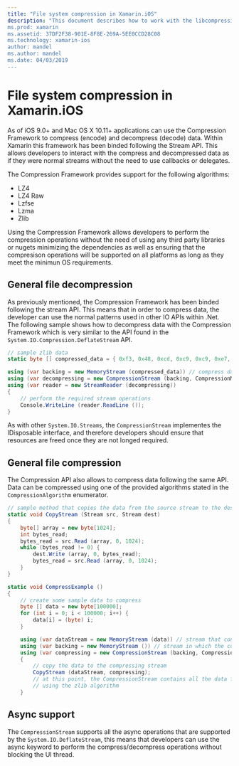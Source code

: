 ```yaml
---
title: "File system compression in Xamarin.iOS"
description: "This document describes how to work with the libcompression API in Xamarin.iOS. It discusses deflating, inflating and the different supported algorithms.
ms.prod: xamarin
ms.assetid: 37DF2F38-901E-8F8E-269A-5EE0CCD28C08
ms.technology: xamarin-ios
author: mandel
ms.author: mandel
ms.date: 04/03/2019
---
```

# File system compression in Xamarin.iOS

As of iOS 9.0+ and Mac OS X 10.11+ applications can use the Compression Framework to compress (encode) and decompress (decode) data. Within
Xamarin this framework has been binded following the Stream API. This allows developers to interact with the compress and decompressed data
as if they were normal streams without the need to use callbacks or delegates.

The Compression Framework provides support for the following algorithms:

* LZ4
* LZ4 Raw
* Lzfse
* Lzma
* Zlib

Using the Compression Framework allows developers to perform the compression operations without the need of using any third party libraries or nugets minimizing
the dependencies as well as ensuring that the compresison operations will be supported on all platforms as long as they meet the minimun OS requirements.

## General file decompression

As previously mentioned, the Compression Framework has been binded following the stream API. This means that in order to compress data, the developer can use
the normal patterns used in other IO APIs within .Net. The following sample shows how to decompress data with the Compression Framework which is very similar
to the API found in the `System.IO.Compression.DeflateStream` API.

```csharp
// sample zlib data 
static byte [] compressed_data = { 0xf3, 0x48, 0xcd, 0xc9, 0xc9, 0xe7, 0x02, 0x00 };

using (var backing = new MemoryStream (compressed_data)) // compress data to read
using (var decompressing = new CompressionStream (backing, CompressionMode.Decompress, CompressionAlgorithm.Zlib)) // create decompressin stream with the correct algorithm
using (var reader = new StreamReader (decompressing))
{
    // perform the required stream operations
    Console.WriteLine (reader.ReadLine ());
}
```

As with other `System.IO.Streams`, the `CompressionStream` implementes the IDisposable interface, and therefore developers should ensure that resources are 
freed once they are not longed required.

## General file compression

The Compression API also allows to compress data following the same API. Data can be compressed using one of the provided algorithms stated in the `CompressionAlgorithm` enumerator.

```csharp
// sample method that copies the data from the source stream to the destination stream
static void CopyStream (Stream src, Stream dest)
{
    byte[] array = new byte[1024];
    int bytes_read;
    bytes_read = src.Read (array, 0, 1024);
    while (bytes_read != 0) {
        dest.Write (array, 0, bytes_read);
        bytes_read = src.Read (array, 0, 1024);
    }
}

static void CompressExample ()
{
    // create some sample data to compress
    byte [] data = new byte[100000];
    for (int i = 0; i < 100000; i++) {
        data[i] = (byte) i;
    }

    using (var dataStream = new MemoryStream (data)) // stream that contains the data to compress
    using (var backing = new MemoryStream ()) // stream in which the compress data will be written
    using (var compressing = new CompressionStream (backing, CompressionMode.Compress, CompressionAlgorithm.Zlib, true))
    {
        // copy the data to the compressing stream
        CopyStream (dataStream, compressing);
        // at this point, the CompressionStream contains all the data from the dataStream but compressed
        // using the zlib algorithm
    }
```

## Async support

The `CompressionStream` supports all the async operations that are supported by the `System.IO.DeflateStream`, this means that developers can use
the async keyword to perform the compress/decompress operations without blocking the UI thread.
